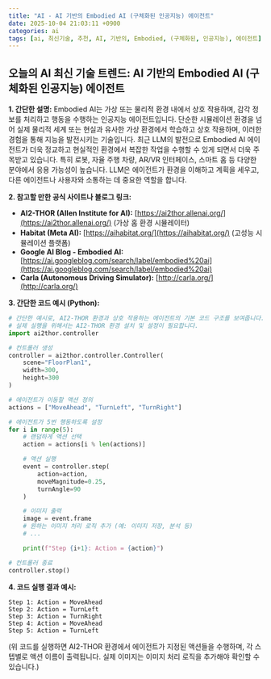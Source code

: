 ```yaml
---
title: "AI - AI 기반의 Embodied AI (구체화된 인공지능) 에이전트"
date: 2025-10-04 21:03:11 +0900
categories: ai
tags: [ai, 최신기술, 추천, AI, 기반의, Embodied, (구체화된, 인공지능), 에이전트]
---
```


## 오늘의 AI 최신 기술 트렌드: **AI 기반의 Embodied AI (구체화된 인공지능) 에이전트**

**1. 간단한 설명:**
Embodied AI는 가상 또는 물리적 환경 내에서 상호 작용하며, 감각 정보를 처리하고 행동을 수행하는 인공지능 에이전트입니다. 단순한 시뮬레이션 환경을 넘어 실제 물리적 세계 또는 현실과 유사한 가상 환경에서 학습하고 상호 작용하며, 이러한 경험을 통해 지능을 발전시키는 기술입니다.  최근 LLM의 발전으로 Embodied AI 에이전트가 더욱 정교하고 현실적인 환경에서 복잡한 작업을 수행할 수 있게 되면서 더욱 주목받고 있습니다. 특히 로봇, 자율 주행 차량, AR/VR 인터페이스, 스마트 홈 등 다양한 분야에서 응용 가능성이 높습니다. LLM은 에이전트가 환경을 이해하고 계획을 세우고, 다른 에이전트나 사용자와 소통하는 데 중요한 역할을 합니다.

**2. 참고할 만한 공식 사이트나 블로그 링크:**

*   **AI2-THOR (Allen Institute for AI):** [https://ai2thor.allenai.org/](https://ai2thor.allenai.org/)  (가상 홈 환경 시뮬레이터)
*   **Habitat (Meta AI):** [https://aihabitat.org/](https://aihabitat.org/) (고성능 시뮬레이션 플랫폼)
*   **Google AI Blog - Embodied AI:** [https://ai.googleblog.com/search/label/embodied%20ai](https://ai.googleblog.com/search/label/embodied%20ai)
*   **Carla (Autonomous Driving Simulator):** [http://carla.org/](http://carla.org/)

**3. 간단한 코드 예시 (Python):**

```python
# 간단한 예시로, AI2-THOR 환경과 상호 작용하는 에이전트의 기본 코드 구조를 보여줍니다.
# 실제 실행을 위해서는 AI2-THOR 환경 설치 및 설정이 필요합니다.
import ai2thor.controller

# 컨트롤러 생성
controller = ai2thor.controller.Controller(
    scene="FloorPlan1",
    width=300,
    height=300
)

# 에이전트가 이동할 액션 정의
actions = ["MoveAhead", "TurnLeft", "TurnRight"]

# 에이전트가 5번 행동하도록 설정
for i in range(5):
    # 랜덤하게 액션 선택
    action = actions[i % len(actions)]

    # 액션 실행
    event = controller.step(
        action=action,
        moveMagnitude=0.25,
        turnAngle=90
    )

    # 이미지 출력
    image = event.frame
    # 원하는 이미지 처리 로직 추가 (예: 이미지 저장, 분석 등)
    # ...

    print(f"Step {i+1}: Action = {action}")

# 컨트롤러 종료
controller.stop()
```

**4. 코드 실행 결과 예시:**

```
Step 1: Action = MoveAhead
Step 2: Action = TurnLeft
Step 3: Action = TurnRight
Step 4: Action = MoveAhead
Step 5: Action = TurnLeft
```

(위 코드를 실행하면 AI2-THOR 환경에서 에이전트가 지정된 액션들을 수행하며, 각 스텝별로 액션 이름이 출력됩니다.  실제 이미지는 이미지 처리 로직을 추가해야 확인할 수 있습니다.)

